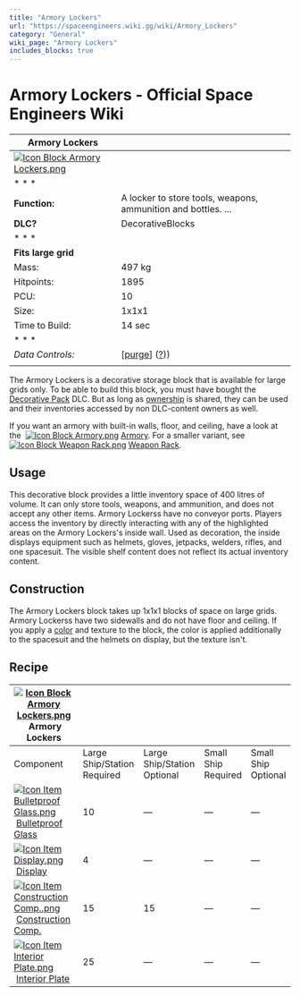 ```yaml
---
title: "Armory Lockers"
url: "https://spaceengineers.wiki.gg/wiki/Armory_Lockers"
category: "General"
wiki_page: "Armory Lockers"
includes_blocks: true
---
```


# Armory Lockers - Official Space Engineers Wiki

| Armory Lockers |     |
| --- | --- |
| [![Icon Block Armory Lockers.png](https://spaceengineers.wiki.gg/images/Icon_Block_Armory_Lockers.png?4ce5a8)](https://spaceengineers.wiki.gg/wiki/File:Icon_Block_Armory_Lockers.png) |     |
| * * * |     |
| **Function:** | A locker to store tools, weapons, ammunition and bottles. ... |
| **DLC?** | DecorativeBlocks |
| * * * |     |
| **Fits large grid** |     |
| Mass: | 497 kg |
| Hitpoints: | 1895 |
| PCU: | 10  |
| Size: | 1x1x1 |
| Time to Build: | 14 sec |
| * * * |     |
| _Data Controls:_ | \[[purge](https://spaceengineers.wiki.gg/wiki/Armory_Lockers?action=purge)\] ([?](https://spaceengineers.wiki.gg/wiki/Template:Info_Block))) |
|     |     |

The Armory Lockers is a decorative storage block that is available for large grids only. To be able to build this block, you must have bought the [Decorative Pack](https://spaceengineers.wiki.gg/wiki/Decorative_Pack "Decorative Pack") DLC. But as long as [ownership](https://spaceengineers.wiki.gg/wiki/Ownership "Ownership") is shared, they can be used and their inventories accessed by non DLC-content owners as well.

If you want an armory with built-in walls, floor, and ceiling, have a look at the  [![Icon Block Armory.png](https://spaceengineers.wiki.gg/images/thumb/Icon_Block_Armory.png/21px-Icon_Block_Armory.png?59b10c)](https://spaceengineers.wiki.gg/wiki/Armory "Armory") [Armory](https://spaceengineers.wiki.gg/wiki/Armory "Armory"). For a smaller variant, see  [![Icon Block Weapon Rack.png](https://spaceengineers.wiki.gg/images/thumb/Icon_Block_Weapon_Rack.png/21px-Icon_Block_Weapon_Rack.png?7f016f)](https://spaceengineers.wiki.gg/wiki/Weapon_Rack "Weapon Rack") [Weapon Rack](https://spaceengineers.wiki.gg/wiki/Weapon_Rack "Weapon Rack").

## Usage

This decorative block provides a little inventory space of 400 litres of volume. It can only store tools, weapons, and ammunition, and does not accept any other items. Armory Lockerss have no conveyor ports. Players access the inventory by directly interacting with any of the highlighted areas on the Armory Lockers's inside wall. Used as decoration, the inside displays equipment such as helmets, gloves, jetpacks, welders, rifles, and one spacesuit. The visible shelf content does not reflect its actual inventory content.

## Construction

The Armory Lockers block takes up 1x1x1 blocks of space on large grids. Armory Lockerss have two sidewalls and do not have floor and ceiling. If you apply a [color](https://spaceengineers.wiki.gg/wiki/Color "Color") and texture to the block, the color is applied additionally to the spacesuit and the helmets on display, but the texture isn't.

## Recipe

| [![Icon Block Armory Lockers.png](https://spaceengineers.wiki.gg/images/thumb/Icon_Block_Armory_Lockers.png/21px-Icon_Block_Armory_Lockers.png?4ce5a8)](https://spaceengineers.wiki.gg/wiki/Armory_Lockers "Armory Lockers") Armory Lockers |     |     |     |     |
| --- | --- | --- | --- | --- |
| Component | Large Ship/Station  <br>Required | Large Ship/Station  <br>Optional | Small Ship  <br>Required | Small Ship  <br>Optional |
| [![Icon Item Bulletproof Glass.png](https://spaceengineers.wiki.gg/images/thumb/Icon_Item_Bulletproof_Glass.png/21px-Icon_Item_Bulletproof_Glass.png?1941ea)](https://spaceengineers.wiki.gg/wiki/Bulletproof_Glass "Bulletproof Glass") [Bulletproof Glass](https://spaceengineers.wiki.gg/wiki/Bulletproof_Glass "Bulletproof Glass") | 10  | —   | —   | —   |
| [![Icon Item Display.png](https://spaceengineers.wiki.gg/images/thumb/Icon_Item_Display.png/21px-Icon_Item_Display.png?a444bc)](https://spaceengineers.wiki.gg/wiki/Display "Display") [Display](https://spaceengineers.wiki.gg/wiki/Display "Display") | 4   | —   | —   | —   |
| [![Icon Item Construction Comp..png](https://spaceengineers.wiki.gg/images/thumb/Icon_Item_Construction_Comp..png/21px-Icon_Item_Construction_Comp..png?cdc26f)](https://spaceengineers.wiki.gg/wiki/Construction_Comp. "Construction Comp.") [Construction Comp.](https://spaceengineers.wiki.gg/wiki/Construction_Comp. "Construction Comp.") | 15  | 15  | —   | —   |
| [![Icon Item Interior Plate.png](https://spaceengineers.wiki.gg/images/thumb/Icon_Item_Interior_Plate.png/21px-Icon_Item_Interior_Plate.png?d80f8e)](https://spaceengineers.wiki.gg/wiki/Interior_Plate "Interior Plate") [Interior Plate](https://spaceengineers.wiki.gg/wiki/Interior_Plate "Interior Plate") | 25  | —   | —   | —   |